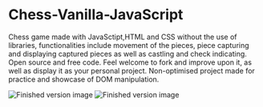 # Chess-Vanilla-JavaScript
Chess game made with JavaSctipt,HTML and CSS without the use of libraries, functionalities include movement of the pieces,
piece capturing and displaying captured pieces as well as castling and check indicating. 
Open source and free code. 
Feel welcome to fork and improve upon it, as well as display it as your personal project.
Non-optimised project made for practice and showcase of DOM manipulation.


![Finished version image](https://github.com/KChimev/Chess-Vanilla-JavaScript/blob/main/finished/chess.jpg?raw=true)
![Finished version image](https://github.com/KChimev/Chess-Vanilla-JavaScript/blob/main/finished/chess1.jpg?raw=true)

